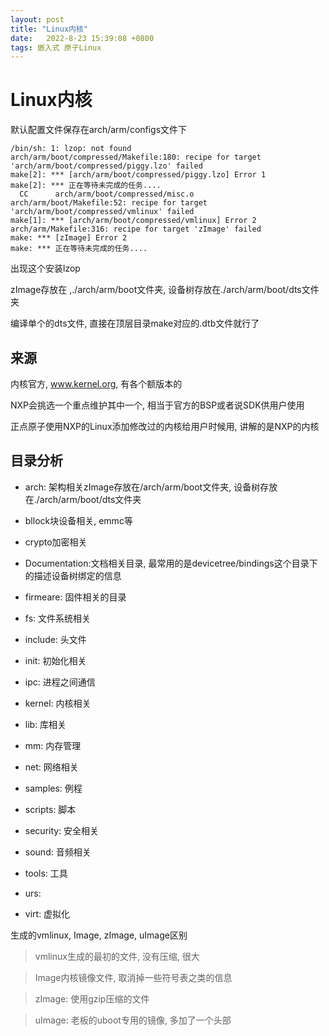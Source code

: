 ```yaml
---
layout: post
title: "Linux内核" 
date:   2022-8-23 15:39:08 +0800
tags: 嵌入式 原子Linux 
---
```


# Linux内核

默认配置文件保存在arch/arm/configs文件下

```
/bin/sh: 1: lzop: not found
arch/arm/boot/compressed/Makefile:180: recipe for target 'arch/arm/boot/compressed/piggy.lzo' failed
make[2]: *** [arch/arm/boot/compressed/piggy.lzo] Error 1
make[2]: *** 正在等待未完成的任务....
  CC      arch/arm/boot/compressed/misc.o
arch/arm/boot/Makefile:52: recipe for target 'arch/arm/boot/compressed/vmlinux' failed
make[1]: *** [arch/arm/boot/compressed/vmlinux] Error 2
arch/arm/Makefile:316: recipe for target 'zImage' failed
make: *** [zImage] Error 2
make: *** 正在等待未完成的任务....
```

出现这个安装lzop

zImage存放在 ,./arch/arm/boot文件夹, 设备树存放在./arch/arm/boot/dts文件夹

编译单个的dts文件, 直接在顶层目录make对应的.dtb文件就行了

## 来源

内核官方, www.kernel.org, 有各个额版本的

NXP会挑选一个重点维护其中一个, 相当于官方的BSP或者说SDK供用户使用

正点原子使用NXP的Linux添加修改过的内核给用户时候用, 讲解的是NXP的内核

## 目录分析

+   arch: 架构相关zImage存放在/arch/arm/boot文件夹, 设备树存放在./arch/arm/boot/dts文件夹

+   bllock块设备相关, emmc等
+   crypto加密相关
+   Documentation:文档相关目录, 最常用的是devicetree/bindings这个目录下的描述设备树绑定的信息
+   firmeare: 固件相关的目录
+   fs: 文件系统相关
+   include: 头文件
+   init: 初始化相关
+   ipc: 进程之间通信
+   kernel: 内核相关
+   lib: 库相关
+   mm: 内存管理
+   net: 网络相关
+   samples: 例程
+   scripts: 脚本
+   security: 安全相关
+   sound: 音频相关
+   tools: 工具
+   urs: 
+   virt: 虚拟化



生成的vmlinux, Image, zImage, uImage区别

>    vmlinux生成的最初的文件, 没有压缩, 很大

>   Image内核镜像文件, 取消掉一些符号表之类的信息

>   zImage: 使用gzip压缩的文件

>   uImage: 老板的uboot专用的镜像, 多加了一个头部



















